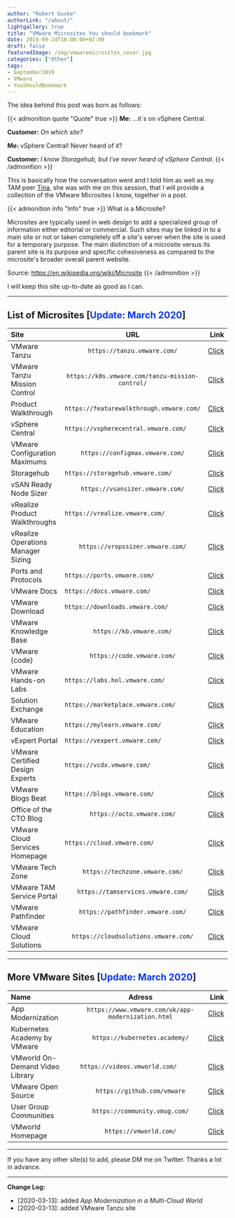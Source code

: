 ```yaml
---
author: "Robert Guske"
authorLink: "/about/"
lightgallery: true
title: "VMware Microsites You should bookmark"
date: 2019-09-24T10:00:00+02:00
draft: false
featuredImage: /img/vmwaremicrosites_cover.jpg
categories: ["Other"]
tags:
- September2019
- VMware
- YouShouldBookmark
---
```


The idea behind this post was born as follows:

{{< admonition quote "Quote" true >}}
**Me:** ...it´s on vSphere Central.

**Customer:** *On which site?*

**Me:** vSphere Central! Never heard of it?

**Customer:** *I know Storagehub, but I´ve never heard of vSphere Central.*
{{< /admonition >}}

This is basically how the conversation went and I told him as well as my TAM peer <a href="https://twitter.com/TinaKrogull" target="_blank">Tina</a>, she was with me on this session, that I will provide a collection of the VMware Microsites I know, together in a post.

{{< admonition info "Info" true >}}
What is a Microsite?

Microsites are typically used in web design to add a specialized group of information either editorial or commercial. Such sites may be linked in to a main site or not or taken completely off a site's server when the site is used for a temporary purpose. The main distinction of a microsite versus its parent site is its purpose and specific cohesiveness as compared to the microsite's broader overall parent website.

Source: https://en.wikipedia.org/wiki/Microsite
{{< /admonition >}}

I will keep this site up-to-date as good as I can.

---
## List of Microsites [<span style="color:#0037ff">Update: March 2020</span>]

|   **Site**                        |   **URL**                                      |  **Link**                                                                    |
|:----------	                    |:-------:   	                                 |-------:                                                                      |
| VMware Tanzu                      |   `https://tanzu.vmware.com/`                  |   <a href="https://tanzu.vmware.com/" target="_blank">Click</a>              |
| VMware Tanzu Mission Control      |   `https://k8s.vmware.com/tanzu-mission-control/`|   <a href="https://k8s.vmware.com/tanzu-mission-control/" target="_blank">Click</a>     |
| Product Walkthrough               |   `https://featurewalkthrough.vmware.com/`     |   <a href="https://featurewalkthrough.vmware.com/" target="_blank">Click</a> |
| vSphere Central                   |   `https://vspherecentral.vmware.com/	   `     |   <a href="https://vspherecentral.vmware.com/" target="_blank">Click</a>     |
| VMware Configuration Maximums     |   `https://configmax.vmware.com/`              |  <a href="https://configmax.vmware.com/" target="_blank">Click</a>           |
| Storagehub 	                    |   `https://storagehub.vmware.com/	       `     |   <a href="https://storagehub.vmware.com/" target="_blank">Click</a>         |
| vSAN Ready Node Sizer             |   `https://vsansizer.vmware.com/`              |  <a href="https://vsansizer.vmware.com/" target="_blank">Click</a>           |
| vRealize Product Walkthroughs	    |   `https://vrealize.vmware.com/	       `     |   <a href="https://vrealize.vmware.com/" target="_blank">Click</a>           |
| vRealize Operations Manager Sizing|   `https://vropssizer.vmware.com/`             |  <a href="https://vropssizer.vmware.com/" target="_blank">Click</a>          |
| Ports and Protocols	            |   `https://ports.vmware.com/	           `     |   <a href="https://ports.vmware.com/" target="_blank">Click</a>              |
| VMware Docs 	                    |   `https://docs.vmware.com/ 	           `     |   <a href="https://docs.vmware.com/" target="_blank">Click</a>               |
| VMware Download                   |   `https://downloads.vmware.com/ 	           ` |   <a href="https://downloads.vmware.com/" target="_blank">Click</a>          |
| VMware Knowledge Base             |   `https://kb.vmware.com/`                     |  <a href="https://kb.vmware.com/" target="_blank">Click</a>                  |
| VMware {code}                     |   `https://code.vmware.com/`                   |  <a href="https://code.vmware.com/" target="_blank">Click</a>                |
| VMware Hands-on Labs	            |   `https://labs.hol.vmware.com/ 	       `     |   <a href="https://labs.hol.vmware.com/" target="_blank">Click</a>           |
| Solution Exchange	                |   `https://marketplace.vmware.com/ 	   `     |   <a href="https://marketplace.vmware.com/" target="_blank">Click</a>        |
| VMware Education                  |   `https://mylearn.vmware.com/	       `     |   <a href="https://mylearn.vmware.com/" target="_blank">Click</a>            |
| vExpert Portal 	                |   `https://vexpert.vmware.com/	       `     |   <a href="https://vexpert.vmware.com/" target="_blank">Click</a>            |
| VMware Certified Design Experts 	|   `https://vcdx.vmware.com/ 	           `     |   <a href="https://vcdx.vmware.com/" target="_blank">Click</a>               |
| VMware Blogs Beat 	            |   `https://blogs.vmware.com/	           `     |   <a href="https://blogs.vmware.com/" target="_blank">Click</a>              |
| Office of the CTO Blog            |   `https://octo.vmware.com/`                   |   <a href="https://octo.vmware.com/" target="_blank">Click</a>               |
| VMware Cloud Services Homepage 	|   `https://cloud.vmware.com/  	       `     |   <a href="https://cloud.vmware.com/" target="_blank">Click</a>              |
| VMware Tech Zone                  |   `https://techzone.vmware.com/`               |   <a href="https://techzone.vmware.com/" target="_blank">Click</a>           |
| VMware TAM Service Portal         |   `https://tamservices.vmware.com/`            |   <a href="https://tamservices.vmware.com/" target="_blank">Click</a>        |
| VMware Pathfinder                 |   `https://pathfinder.vmware.com/`             |   <a href="https://pathfinder.vmware.com/" target="_blank">Click</a>         |
| VMware Cloud Solutions            |   `https://cloudsolutions.vmware.com/`         |   <a href="https://cloudsolutions.vmware.com/" target="_blank">Click</a>     |

---
## More VMware Sites [<span style="color:#0037ff">Update: March 2020</span>]

|   **Name**                        |   **Adress**                                   |  **Link**                                                                                        |
|:----------	                   |:-------:   	                                        |------:                                                                                    |
| App Modernization                |   `https://www.vmware.com/uk/app-modernization.html`   |   <a href="https://www.vmware.com/uk/app-modernization.html" target="_blank">Click</a>    |
| Kubernetes Academy by VMware     |   `https://kubernetes.academy/`                        |   <a href="https://kubernetes.academy/" target="_blank">Click</a>                         |
| VMworld On-Demand Video Library  |   `https://videos.vmworld.com/ 	       `            |   <a href="https://videos.vmworld.com/" target="_blank">Click</a>                         |
| VMware Open Source               |   `https://github.com/vmware`                          |  <a href="https://github.com/vmware" target="_blank">Click</a>                            |
| User Group Communities           |   `https://community.vmug.com/`                        |   <a href="https://community.vmug.com/" target="_blank">Click</a>                         |
| VMworld Homepage                 |   `https://vmworld.com/`                               |   <a href="https://vmworld.com/" target="_blank">Click</a>                                |

---
If you have any other site(s) to add, please DM me on Twitter. Thanks a lot in advance.

---

**Change Log:**

- [2020-03-13]: added *App Modernization in a Multi-Cloud World*
- [2020-03-13]: added VMware Tanzu site